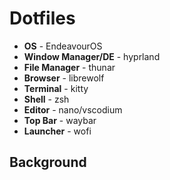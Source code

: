 # Dotfiles

-   **OS** - EndeavourOS
-   **Window Manager/DE** - hyprland
-   **File Manager** - thunar
-   **Browser** - librewolf
-   **Terminal** - kitty
-   **Shell** - zsh
-   **Editor** - nano/vscodium
-   **Top Bar** - waybar
-   **Launcher** - wofi

## Background
